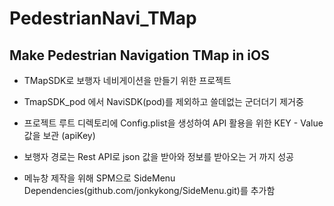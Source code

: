 # PedestrianNavi_TMap


## Make Pedestrian Navigation TMap in iOS

 - TMapSDK로 보행자 네비게이션을 만들기 위한 프로젝트
 
 - TmapSDK_pod 에서 NaviSDK(pod)를 제외하고 쓸데없는 군더더기 제거중 
 
 - 프로젝트 루트 디렉토리에 Config.plist을 생성하여 API 활용을 위한 KEY - Value 값을 보관 (apiKey)

 - 보행자 경로는 Rest API로 json 값을 받아와 정보를 받아오는 거 까지 성공


 - 메뉴창 제작을 위해 SPM으로 SideMenu Dependencies(github.com/jonkykong/SideMenu.git)를 추가함
 
